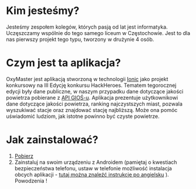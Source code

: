 # Kim jesteśmy?

Jesteśmy  zespołem kolegów, których pasją od lat jest informatyka. Uczęszczamy wspólnie do tego samego liceum w Częstochowie. Jest to dla nas pierwszy projekt tego typu, tworzony w drużynie 4 osób.


# Czym jest ta aplikacja?


OxyMaster jest aplikacją stworzoną w technologii [Ionic](https://ionicframework.com/) jako projekt konkursowy na III Edycję konkursu HackHeroes. Tematem tegorocznej edycji były dane publiczne, w naszym przypadku dane dotyczące jakości powietrza pobierane z [API GIOŚ-u](http://powietrze.gios.gov.pl/pjp/content/api). 
Aplikacja prezentuje użytkownikowi dane dotyczące jakości powietrza,  ranking najczystszych miast, pozwala wyszukiwać stacje oraz znajdować stację najbliższą. Może ona pomóc uświadomić ludziom, jak istotne powinno być czyste powietrze.

# Jak zainstalować?

1. [Pobierz](https://drive.google.com/drive/u/0/folders/13Mfb6JKxADC-1MnSZpVzw5XTmBY-F4Bl)
2. Zainstaluj na swoim urządzeniu z Androidem (pamiętaj o kwestiach bezpieczeństwa telefonu, ustaw w telefonie możliwość instalacja obcych aplikacji - [tutaj można znaleźć instrukcje po angielsku](https://tinyurl.com/ustutorial) ).
Powodzenia !
